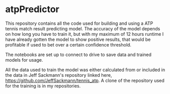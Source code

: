 # atpPredictor
This repository contains all the code used for building and using a ATP tennis match result predicting model.
The accuracy of the model depends on how long you have to train it, but with my maximum of 12 hours runtime I have already gotten the model to show positive results, that would be profitable if used to bet over a certain confidence threshold.

The notebooks are set up to connect to drive to save data and trained models for usage.

All the data used to train the model was either calculated from or included in the data in Jeff Sackmann's repository linked here, https://github.com/JeffSackmann/tennis_atp. 
A clone of the repository used for the training is in my repositories.
